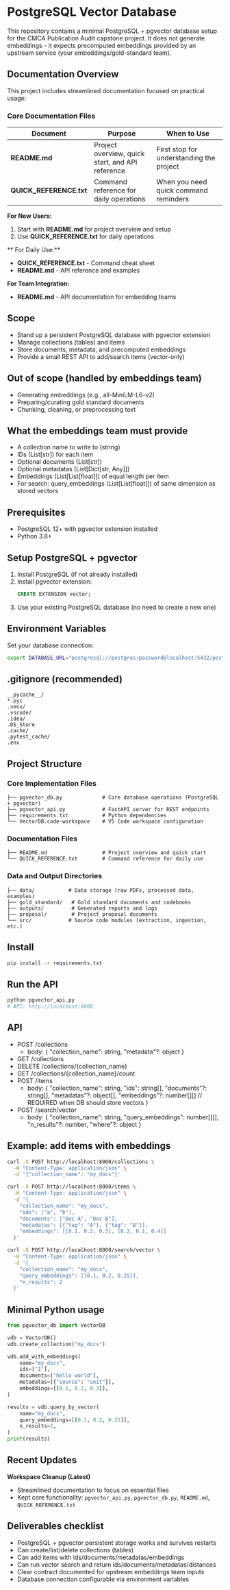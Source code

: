 # PostgreSQL Vector Database 

This repository contains a minimal PostgreSQL + pgvector database setup for the CMCA Publication Audit capstone project. It does not generate embeddings - it expects precomputed embeddings provided by an upstream service (your embeddings/gold-standard team).

##  Documentation Overview

This project includes streamlined documentation focused on practical usage:

### Core Documentation Files

| Document | Purpose | When to Use |
|----------|---------|-------------|
| **README.md** | Project overview, quick start, and API reference | First stop for understanding the project |
| **QUICK_REFERENCE.txt** | Command reference for daily operations | When you need quick command reminders |

**For New Users:**
1. Start with **README.md** for project overview and setup
2. Use **QUICK_REFERENCE.txt** for daily operations

** For Daily Use:**
- **QUICK_REFERENCE.txt** - Command cheat sheet
- **README.md** - API reference and examples

**For Team Integration:**
- **README.md** - API documentation for embedding teams

## Scope 
- Stand up a persistent PostgreSQL database with pgvector extension
- Manage collections (tables) and items
- Store documents, metadata, and precomputed embeddings
- Provide a small REST API to add/search items (vector-only)

## Out of scope (handled by embeddings team)
- Generating embeddings (e.g., all-MiniLM-L6-v2)
- Preparing/curating gold standard documents
- Chunking, cleaning, or preprocessing text

## What the embeddings team must provide
- A collection name to write to (string)
- IDs (List[str]) for each item
- Optional documents (List[str])
- Optional metadatas (List[Dict[str, Any]])
- Embeddings (List[List[float]]) of equal length per item
- For search: query_embeddings (List[List[float]]) of same dimension as stored vectors

## Prerequisites
- PostgreSQL 12+ with pgvector extension installed
- Python 3.8+

## Setup PostgreSQL + pgvector
1. Install PostgreSQL (if not already installed)
2. Install pgvector extension:
   ```sql
   CREATE EXTENSION vector;
   ```
3. Use your existing PostgreSQL database (no need to create a new one)

## Environment Variables
Set your database connection:
```bash
export DATABASE_URL="postgresql://postgres:password@localhost:5432/postgres"
```

## .gitignore (recommended)
```
__pycache__/
*.pyc
.venv/
.vscode/
.idea/
.DS_Store
.cache/
.pytest_cache/
.env
```

##  Project Structure

### Core Implementation Files
```
├── pgvector_db.py             # Core database operations (PostgreSQL + pgvector)
├── pgvector_api.py            # FastAPI server for REST endpoints
├── requirements.txt           # Python dependencies
└── VectorDB.code-workspace    # VS Code workspace configuration
```

### Documentation Files
```
├── README.md                  # Project overview and quick start
└── QUICK_REFERENCE.txt        # Command reference for daily use
```

### Data and Output Directories
```
├── data/           # Data storage (raw PDFs, processed data, examples)
├── gold_standard/   # Gold standard documents and codebooks
├── outputs/         # Generated reports and logs
├── proposal/        # Project proposal documents
└── src/            # Source code modules (extraction, ingestion, etc.)
```

## Install
```bash
pip install -r requirements.txt
```

## Run the API
```bash
python pgvector_api.py
# API: http://localhost:8000
```

## API
- POST /collections
  - body: { "collection_name": string, "metadata"?: object }
- GET /collections
- DELETE /collections/{collection_name}
- GET /collections/{collection_name}/count
- POST /items
  - body: {
      "collection_name": string,
      "ids": string[],
      "documents"?: string[],
      "metadatas"?: object[],
      "embeddings"?: number[][]  // REQUIRED when DB should store vectors
    }
- POST /search/vector
  - body: {
      "collection_name": string,
      "query_embeddings": number[][],
      "n_results"?: number,
      "where"?: object
    }

## Example: add items with embeddings
```bash
curl -X POST http://localhost:8000/collections \
  -H "Content-Type: application/json" \
  -d '{"collection_name": "my_docs"}'

curl -X POST http://localhost:8000/items \
  -H "Content-Type: application/json" \
  -d '{
    "collection_name": "my_docs",
    "ids": ["a", "b"],
    "documents": ["Doc A", "Doc B"],
    "metadatas": [{"tag": "A"}, {"tag": "B"}],
    "embeddings": [[0.1, 0.2, 0.3], [0.2, 0.1, 0.4]]
  }'

curl -X POST http://localhost:8000/search/vector \
  -H "Content-Type: application/json" \
  -d '{
    "collection_name": "my_docs",
    "query_embeddings": [[0.1, 0.2, 0.25]],
    "n_results": 2
  }'
```

## Minimal Python usage
```python
from pgvector_db import VectorDB

vdb = VectorDB()
vdb.create_collection("my_docs")

vdb.add_with_embeddings(
	name="my_docs",
	ids=["1"],
	documents=["hello world"],
	metadatas=[{"source": "unit"}],
	embeddings=[[0.1, 0.2, 0.3]],
)

results = vdb.query_by_vector(
	name="my_docs",
	query_embeddings=[[0.1, 0.2, 0.25]],
	n_results=1,
)
print(results)
```

## Recent Updates

**Workspace Cleanup (Latest)**
- Streamlined documentation to focus on essential files
- Kept core functionality: `pgvector_api.py`, `pgvector_db.py`, `README.md`, `QUICK_REFERENCE.txt`

## Deliverables checklist 
- PostgreSQL + pgvector persistent storage works and survives restarts
- Can create/list/delete collections (tables)
- Can add items with ids/documents/metadatas/embeddings
- Can run vector search and return ids/documents/metadatas/distances
- Clear contract documented for upstream embeddings team inputs
- Database connection configurable via environment variables

